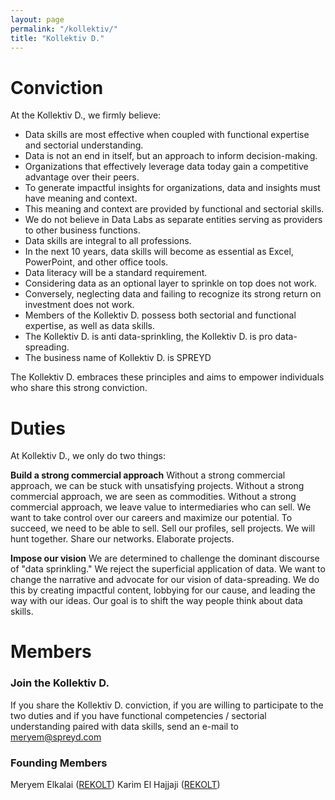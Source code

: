 ```yaml
---
layout: page
permalink: "/kollektiv/"
title: "Kollektiv D."
---
```

# Conviction
At the Kollektiv D., we firmly believe:
 - Data skills are most effective when coupled with functional expertise and sectorial understanding.
 - Data is not an end in itself, but an approach to inform decision-making.
 - Organizations that effectively leverage data today gain a competitive advantage over their peers.
 - To generate impactful insights for organizations, data and insights must have meaning and context.
 - This meaning and context are provided by functional and sectorial skills.
 - We do not believe in Data Labs as separate entities serving as providers to other business functions.
 - Data skills are integral to all professions.
 - In the next 10 years, data skills will become as essential as Excel, PowerPoint, and other office tools. 
 - Data literacy will be a standard requirement.
 - Considering data as an optional layer to sprinkle on top does not work.
 - Conversely, neglecting data and failing to recognize its strong return on investment does not work.
 - Members of the Kollektiv D. possess both sectorial and functional expertise, as well as data skills.
 - The Kollektiv D. is anti data-sprinkling, the Kollektiv D. is pro data-spreading.
 - The business name of Kollektiv D. is SPREYD
 
The Kollektiv D. embraces these principles and aims to empower individuals who share this strong conviction.

# Duties
At Kollektiv D., we only do two things:

**Build a strong commercial approach**
Without a strong commercial approach, we can be stuck with unsatisfying projects.
Without a strong commercial approach, we are seen as commodities.
Without a strong commercial approach, we leave value to intermediaries who can sell.
We want to take control over our careers and maximize our potential.
To succeed, we need to be able to sell. Sell our profiles, sell projects. 
We will hunt together. Share our networks. Elaborate projects.

**Impose our vision**
We are determined to challenge the dominant discourse of "data sprinkling." 
We reject the superficial application of data.
We want to change the narrative and advocate for our vision of data-spreading. 
We do this by creating impactful content, lobbying for our cause, and leading the way with our ideas. 
Our goal is to shift the way people think about data skills.

# Members
### Join the Kollektiv D.
If you share the Kollektiv D. conviction, if you are willing to participate to the two duties and if you have functional competencies / sectorial understanding paired with data skills, send an e-mail to meryem@spreyd.com
### Founding Members
Meryem Elkalai ([REKOLT](rekolt.co))
Karim El Hajjaji ([REKOLT](rekolt.co))
